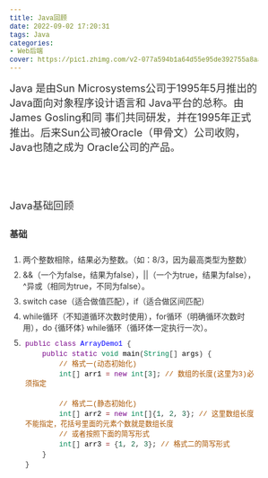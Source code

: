 ```yaml
---
title: Java回顾
date: 2022-09-02 17:20:31
tags: Java
categories:
- Web后端
cover: https://pic1.zhimg.com/v2-077a594b1a64d55e95de392755a8aa76_r.jpg?source=172ae18b
---
```


<h3>Java 是由Sun Microsystems公司于1995年5月推出的Java面向对象程序设计语言和 Java平台的总称。由James Gosling和同
事们共同研发，并在1995年正式推出。后来Sun公司被Oracle（甲骨文）公司收购，Java也随之成为 Oracle公司的产品。</h3>




<!doctype html>
<html>
<head>
<meta charset='UTF-8'><meta name='viewport' content='width=device-width initial-scale=1'>

<link href='https://fonts.loli.net/css?family=PT+Serif:400,400italic,700,700italic&subset=latin,cyrillic-ext,cyrillic,latin-ext' rel='stylesheet' type='text/css' /><style type='text/css'>html {overflow-x: initial !important;}:root { --bg-color:#ffffff; --text-color:#333333; --select-text-bg-color:#B5D6FC; --select-text-font-color:auto; --monospace:"Lucida Console",Consolas,"Courier",monospace; --title-bar-height:20px; }
.mac-os-11 { --title-bar-height:28px; }
html { font-size: 14px; background-color: var(--bg-color); color: var(--text-color); font-family: "Helvetica Neue", Helvetica, Arial, sans-serif; -webkit-font-smoothing: antialiased; }
body { margin: 0px; padding: 0px; height: auto; inset: 0px; font-size: 1rem; line-height: 1.42857; overflow-x: hidden; background: inherit; tab-size: 4; }
iframe { margin: auto; }
a.url { word-break: break-all; }
a:active, a:hover { outline: 0px; }
.in-text-selection, ::selection { text-shadow: none; background: var(--select-text-bg-color); color: var(--select-text-font-color); }
#write { margin: 0px auto; height: auto; width: inherit; word-break: normal; overflow-wrap: break-word; position: relative; white-space: normal; overflow-x: visible; padding-top: 36px; }
#write.first-line-indent p { text-indent: 2em; }
#write.first-line-indent li p, #write.first-line-indent p * { text-indent: 0px; }
#write.first-line-indent li { margin-left: 2em; }
.for-image #write { padding-left: 8px; padding-right: 8px; }
body.typora-export { padding-left: 30px; padding-right: 30px; }
.typora-export .footnote-line, .typora-export li, .typora-export p { white-space: pre-wrap; }
.typora-export .task-list-item input { pointer-events: none; }
@media screen and (max-width: 500px) {
  body.typora-export { padding-left: 0px; padding-right: 0px; }
  #write { padding-left: 20px; padding-right: 20px; }
  .CodeMirror-sizer { margin-left: 0px !important; }
  .CodeMirror-gutters { display: none !important; }
}
#write li > figure:last-child { margin-bottom: 0.5rem; }
#write ol, #write ul { position: relative; }
img { max-width: 100%; vertical-align: middle; image-orientation: from-image; }
button, input, select, textarea { color: inherit; font: inherit; }
input[type="checkbox"], input[type="radio"] { line-height: normal; padding: 0px; }
*, ::after, ::before { box-sizing: border-box; }
#write h1, #write h2, #write h3, #write h4, #write h5, #write h6, #write p, #write pre { width: inherit; }
#write h1, #write h2, #write h3, #write h4, #write h5, #write h6, #write p { position: relative; }
p { line-height: inherit; }
h1, h2, h3, h4, h5, h6 { break-after: avoid-page; break-inside: avoid; orphans: 4; }
p { orphans: 4; }
h1 { font-size: 2rem; }
h2 { font-size: 1.8rem; }
h3 { font-size: 1.6rem; }
h4 { font-size: 1.4rem; }
h5 { font-size: 1.2rem; }
h6 { font-size: 1rem; }
.md-math-block, .md-rawblock, h1, h2, h3, h4, h5, h6, p { margin-top: 1rem; margin-bottom: 1rem; }
.hidden { display: none; }
.md-blockmeta { color: rgb(204, 204, 204); font-weight: 700; font-style: italic; }
a { cursor: pointer; }
sup.md-footnote { padding: 2px 4px; background-color: rgba(238, 238, 238, 0.7); color: rgb(85, 85, 85); border-radius: 4px; cursor: pointer; }
sup.md-footnote a, sup.md-footnote a:hover { color: inherit; text-transform: inherit; text-decoration: inherit; }
#write input[type="checkbox"] { cursor: pointer; width: inherit; height: inherit; }
figure { overflow-x: auto; margin: 1.2em 0px; max-width: calc(100% + 16px); padding: 0px; }
figure > table { margin: 0px; }
tr { break-inside: avoid; break-after: auto; }
thead { display: table-header-group; }
table { border-collapse: collapse; border-spacing: 0px; width: 100%; overflow: auto; break-inside: auto; text-align: left; }
table.md-table td { min-width: 32px; }
.CodeMirror-gutters { border-right: 0px; background-color: inherit; }
.CodeMirror-linenumber { user-select: none; }
.CodeMirror { text-align: left; }
.CodeMirror-placeholder { opacity: 0.3; }
.CodeMirror pre { padding: 0px 4px; }
.CodeMirror-lines { padding: 0px; }
div.hr:focus { cursor: none; }
#write pre { white-space: pre-wrap; }
#write.fences-no-line-wrapping pre { white-space: pre; }
#write pre.ty-contain-cm { white-space: normal; }
.CodeMirror-gutters { margin-right: 4px; }
.md-fences { font-size: 0.9rem; display: block; break-inside: avoid; text-align: left; overflow: visible; white-space: pre; background: inherit; position: relative !important; }
.md-fences-adv-panel { width: 100%; margin-top: 10px; text-align: center; padding-top: 0px; padding-bottom: 8px; overflow-x: auto; }
#write .md-fences.mock-cm { white-space: pre-wrap; }
.md-fences.md-fences-with-lineno { padding-left: 0px; }
#write.fences-no-line-wrapping .md-fences.mock-cm { white-space: pre; overflow-x: auto; }
.md-fences.mock-cm.md-fences-with-lineno { padding-left: 8px; }
.CodeMirror-line, twitterwidget { break-inside: avoid; }
.footnotes { opacity: 0.8; font-size: 0.9rem; margin-top: 1em; margin-bottom: 1em; }
.footnotes + .footnotes { margin-top: 0px; }
.md-reset { margin: 0px; padding: 0px; border: 0px; outline: 0px; vertical-align: top; background: 0px 0px; text-decoration: none; text-shadow: none; float: none; position: static; width: auto; height: auto; white-space: nowrap; cursor: inherit; -webkit-tap-highlight-color: transparent; line-height: normal; font-weight: 400; text-align: left; box-sizing: content-box; direction: ltr; }
li div { padding-top: 0px; }
blockquote { margin: 1rem 0px; }
li .mathjax-block, li p { margin: 0.5rem 0px; }
li blockquote { margin: 1rem 0px; }
li { margin: 0px; position: relative; }
blockquote > :last-child { margin-bottom: 0px; }
blockquote > :first-child, li > :first-child { margin-top: 0px; }
.footnotes-area { color: rgb(136, 136, 136); margin-top: 0.714rem; padding-bottom: 0.143rem; white-space: normal; }
#write .footnote-line { white-space: pre-wrap; }
@media print {
  body, html { border: 1px solid transparent; height: 99%; break-after: avoid; break-before: avoid; font-variant-ligatures: no-common-ligatures; }
  #write { margin-top: 0px; padding-top: 0px; border-color: transparent !important; }
  .typora-export * { -webkit-print-color-adjust: exact; }
  .typora-export #write { break-after: avoid; }
  .typora-export #write::after { height: 0px; }
  .is-mac table { break-inside: avoid; }
  .typora-export-show-outline .typora-export-sidebar { display: none; }
}
.footnote-line { margin-top: 0.714em; font-size: 0.7em; }
a img, img a { cursor: pointer; }
pre.md-meta-block { font-size: 0.8rem; min-height: 0.8rem; white-space: pre-wrap; background: rgb(204, 204, 204); display: block; overflow-x: hidden; }
p > .md-image:only-child:not(.md-img-error) img, p > img:only-child { display: block; margin: auto; }
#write.first-line-indent p > .md-image:only-child:not(.md-img-error) img { left: -2em; position: relative; }
p > .md-image:only-child { display: inline-block; width: 100%; }
#write .MathJax_Display { margin: 0.8em 0px 0px; }
.md-math-block { width: 100%; }
.md-math-block:not(:empty)::after { display: none; }
.MathJax_ref { fill: currentcolor; }
[contenteditable="true"]:active, [contenteditable="true"]:focus, [contenteditable="false"]:active, [contenteditable="false"]:focus { outline: 0px; box-shadow: none; }
.md-task-list-item { position: relative; list-style-type: none; }
.task-list-item.md-task-list-item { padding-left: 0px; }
.md-task-list-item > input { position: absolute; top: 0px; left: 0px; margin-left: -1.2em; margin-top: calc(1em - 10px); border: none; }
.math { font-size: 1rem; }
.md-toc { min-height: 3.58rem; position: relative; font-size: 0.9rem; border-radius: 10px; }
.md-toc-content { position: relative; margin-left: 0px; }
.md-toc-content::after, .md-toc::after { display: none; }
.md-toc-item { display: block; color: rgb(65, 131, 196); }
.md-toc-item a { text-decoration: none; }
.md-toc-inner:hover { text-decoration: underline; }
.md-toc-inner { display: inline-block; cursor: pointer; }
.md-toc-h1 .md-toc-inner { margin-left: 0px; font-weight: 700; }
.md-toc-h2 .md-toc-inner { margin-left: 2em; }
.md-toc-h3 .md-toc-inner { margin-left: 4em; }
.md-toc-h4 .md-toc-inner { margin-left: 6em; }
.md-toc-h5 .md-toc-inner { margin-left: 8em; }
.md-toc-h6 .md-toc-inner { margin-left: 10em; }
@media screen and (max-width: 48em) {
  .md-toc-h3 .md-toc-inner { margin-left: 3.5em; }
  .md-toc-h4 .md-toc-inner { margin-left: 5em; }
  .md-toc-h5 .md-toc-inner { margin-left: 6.5em; }
  .md-toc-h6 .md-toc-inner { margin-left: 8em; }
}
a.md-toc-inner { font-size: inherit; font-style: inherit; font-weight: inherit; line-height: inherit; }
.footnote-line a:not(.reversefootnote) { color: inherit; }
.md-attr { display: none; }
.md-fn-count::after { content: "."; }
code, pre, samp, tt { font-family: var(--monospace); }
kbd { margin: 0px 0.1em; padding: 0.1em 0.6em; font-size: 0.8em; color: rgb(36, 39, 41); background: rgb(255, 255, 255); border: 1px solid rgb(173, 179, 185); border-radius: 3px; box-shadow: rgba(12, 13, 14, 0.2) 0px 1px 0px, rgb(255, 255, 255) 0px 0px 0px 2px inset; white-space: nowrap; vertical-align: middle; }
.md-comment { color: rgb(162, 127, 3); opacity: 0.6; font-family: var(--monospace); }
code { text-align: left; vertical-align: initial; }
a.md-print-anchor { white-space: pre !important; border-width: initial !important; border-style: none !important; border-color: initial !important; display: inline-block !important; position: absolute !important; width: 1px !important; right: 0px !important; outline: 0px !important; background: 0px 0px !important; text-decoration: initial !important; text-shadow: initial !important; }
.os-windows.monocolor-emoji .md-emoji { font-family: "Segoe UI Symbol", sans-serif; }
.md-diagram-panel > svg { max-width: 100%; }
[lang="flow"] svg, [lang="mermaid"] svg { max-width: 100%; height: auto; }
[lang="mermaid"] .node text { font-size: 1rem; }
table tr th { border-bottom: 0px; }
video { max-width: 100%; display: block; margin: 0px auto; }
iframe { max-width: 100%; width: 100%; border: none; }
.highlight td, .highlight tr { border: 0px; }
mark { background: rgb(255, 255, 0); color: rgb(0, 0, 0); }
.md-html-inline .md-plain, .md-html-inline strong, mark .md-inline-math, mark strong { color: inherit; }
.md-expand mark .md-meta { opacity: 0.3 !important; }
mark .md-meta { color: rgb(0, 0, 0); }
@media print {
  .typora-export h1, .typora-export h2, .typora-export h3, .typora-export h4, .typora-export h5, .typora-export h6 { break-inside: avoid; }
}
.md-diagram-panel .messageText { stroke: none !important; }
.md-diagram-panel .start-state { fill: var(--node-fill); }
.md-diagram-panel .edgeLabel rect { opacity: 1 !important; }
.md-fences.md-fences-math { font-size: 1em; }
.md-fences-advanced:not(.md-focus) { padding: 0px; white-space: nowrap; border: 0px; }
.md-fences-advanced:not(.md-focus) { background: inherit; }
.typora-export-show-outline .typora-export-content { max-width: 1440px; margin: auto; display: flex; flex-direction: row; }
.typora-export-sidebar { width: 300px; font-size: 0.8rem; margin-top: 80px; margin-right: 18px; }
.typora-export-show-outline #write { --webkit-flex:2; flex: 2 1 0%; }
.typora-export-sidebar .outline-content { position: fixed; top: 0px; max-height: 100%; overflow: hidden auto; padding-bottom: 30px; padding-top: 60px; width: 300px; }
@media screen and (max-width: 1024px) {
  .typora-export-sidebar, .typora-export-sidebar .outline-content { width: 240px; }
}
@media screen and (max-width: 800px) {
  .typora-export-sidebar { display: none; }
}
.outline-content li, .outline-content ul { margin-left: 0px; margin-right: 0px; padding-left: 0px; padding-right: 0px; list-style: none; }
.outline-content ul { margin-top: 0px; margin-bottom: 0px; }
.outline-content strong { font-weight: 400; }
.outline-expander { width: 1rem; height: 1.42857rem; position: relative; display: table-cell; vertical-align: middle; cursor: pointer; padding-left: 4px; }
.outline-expander::before { content: ""; position: relative; font-family: Ionicons; display: inline-block; font-size: 8px; vertical-align: middle; }
.outline-item { padding-top: 3px; padding-bottom: 3px; cursor: pointer; }
.outline-expander:hover::before { content: ""; }
.outline-h1 > .outline-item { padding-left: 0px; }
.outline-h2 > .outline-item { padding-left: 1em; }
.outline-h3 > .outline-item { padding-left: 2em; }
.outline-h4 > .outline-item { padding-left: 3em; }
.outline-h5 > .outline-item { padding-left: 4em; }
.outline-h6 > .outline-item { padding-left: 5em; }
.outline-label { cursor: pointer; display: table-cell; vertical-align: middle; text-decoration: none; color: inherit; }
.outline-label:hover { text-decoration: underline; }
.outline-item:hover { border-color: rgb(245, 245, 245); background-color: var(--item-hover-bg-color); }
.outline-item:hover { margin-left: -28px; margin-right: -28px; border-left: 28px solid transparent; border-right: 28px solid transparent; }
.outline-item-single .outline-expander::before, .outline-item-single .outline-expander:hover::before { display: none; }
.outline-item-open > .outline-item > .outline-expander::before { content: ""; }
.outline-children { display: none; }
.info-panel-tab-wrapper { display: none; }
.outline-item-open > .outline-children { display: block; }
.typora-export .outline-item { padding-top: 1px; padding-bottom: 1px; }
.typora-export .outline-item:hover { margin-right: -8px; border-right: 8px solid transparent; }
.typora-export .outline-expander::before { content: "+"; font-family: inherit; top: -1px; }
.typora-export .outline-expander:hover::before, .typora-export .outline-item-open > .outline-item > .outline-expander::before { content: "−"; }
.typora-export-collapse-outline .outline-children { display: none; }
.typora-export-collapse-outline .outline-item-open > .outline-children, .typora-export-no-collapse-outline .outline-children { display: block; }
.typora-export-no-collapse-outline .outline-expander::before { content: "" !important; }
.typora-export-show-outline .outline-item-active > .outline-item .outline-label { font-weight: 700; }
.md-inline-math-container mjx-container { zoom: 0.95; }


.CodeMirror { height: auto; }
.CodeMirror.cm-s-inner { background: inherit; }
.CodeMirror-scroll { overflow: auto hidden; z-index: 3; }
.CodeMirror-gutter-filler, .CodeMirror-scrollbar-filler { background-color: rgb(255, 255, 255); }
.CodeMirror-gutters { border-right: 1px solid rgb(221, 221, 221); background: inherit; white-space: nowrap; }
.CodeMirror-linenumber { padding: 0px 3px 0px 5px; text-align: right; color: rgb(153, 153, 153); }
.cm-s-inner .cm-keyword { color: rgb(119, 0, 136); }
.cm-s-inner .cm-atom, .cm-s-inner.cm-atom { color: rgb(34, 17, 153); }
.cm-s-inner .cm-number { color: rgb(17, 102, 68); }
.cm-s-inner .cm-def { color: rgb(0, 0, 255); }
.cm-s-inner .cm-variable { color: rgb(0, 0, 0); }
.cm-s-inner .cm-variable-2 { color: rgb(0, 85, 170); }
.cm-s-inner .cm-variable-3 { color: rgb(0, 136, 85); }
.cm-s-inner .cm-string { color: rgb(170, 17, 17); }
.cm-s-inner .cm-property { color: rgb(0, 0, 0); }
.cm-s-inner .cm-operator { color: rgb(152, 26, 26); }
.cm-s-inner .cm-comment, .cm-s-inner.cm-comment { color: rgb(170, 85, 0); }
.cm-s-inner .cm-string-2 { color: rgb(255, 85, 0); }
.cm-s-inner .cm-meta { color: rgb(85, 85, 85); }
.cm-s-inner .cm-qualifier { color: rgb(85, 85, 85); }
.cm-s-inner .cm-builtin { color: rgb(51, 0, 170); }
.cm-s-inner .cm-bracket { color: rgb(153, 153, 119); }
.cm-s-inner .cm-tag { color: rgb(17, 119, 0); }
.cm-s-inner .cm-attribute { color: rgb(0, 0, 204); }
.cm-s-inner .cm-header, .cm-s-inner.cm-header { color: rgb(0, 0, 255); }
.cm-s-inner .cm-quote, .cm-s-inner.cm-quote { color: rgb(0, 153, 0); }
.cm-s-inner .cm-hr, .cm-s-inner.cm-hr { color: rgb(153, 153, 153); }
.cm-s-inner .cm-link, .cm-s-inner.cm-link { color: rgb(0, 0, 204); }
.cm-negative { color: rgb(221, 68, 68); }
.cm-positive { color: rgb(34, 153, 34); }
.cm-header, .cm-strong { font-weight: 700; }
.cm-del { text-decoration: line-through; }
.cm-em { font-style: italic; }
.cm-link { text-decoration: underline; }
.cm-error { color: red; }
.cm-invalidchar { color: red; }
.cm-constant { color: rgb(38, 139, 210); }
.cm-defined { color: rgb(181, 137, 0); }
div.CodeMirror span.CodeMirror-matchingbracket { color: rgb(0, 255, 0); }
div.CodeMirror span.CodeMirror-nonmatchingbracket { color: rgb(255, 34, 34); }
.cm-s-inner .CodeMirror-activeline-background { background: inherit; }
.CodeMirror { position: relative; overflow: hidden; }
.CodeMirror-scroll { height: 100%; outline: 0px; position: relative; box-sizing: content-box; background: inherit; }
.CodeMirror-sizer { position: relative; }
.CodeMirror-gutter-filler, .CodeMirror-hscrollbar, .CodeMirror-scrollbar-filler, .CodeMirror-vscrollbar { position: absolute; z-index: 6; display: none; outline: 0px; }
.CodeMirror-vscrollbar { right: 0px; top: 0px; overflow: hidden; }
.CodeMirror-hscrollbar { bottom: 0px; left: 0px; overflow: auto hidden; }
.CodeMirror-scrollbar-filler { right: 0px; bottom: 0px; }
.CodeMirror-gutter-filler { left: 0px; bottom: 0px; }
.CodeMirror-gutters { position: absolute; left: 0px; top: 0px; padding-bottom: 10px; z-index: 3; overflow-y: hidden; }
.CodeMirror-gutter { white-space: normal; height: 100%; box-sizing: content-box; padding-bottom: 30px; margin-bottom: -32px; display: inline-block; }
.CodeMirror-gutter-wrapper { position: absolute; z-index: 4; background: 0px 0px !important; border: none !important; }
.CodeMirror-gutter-background { position: absolute; top: 0px; bottom: 0px; z-index: 4; }
.CodeMirror-gutter-elt { position: absolute; cursor: default; z-index: 4; }
.CodeMirror-lines { cursor: text; }
.CodeMirror pre { border-radius: 0px; border-width: 0px; background: 0px 0px; font-family: inherit; font-size: inherit; margin: 0px; white-space: pre; overflow-wrap: normal; color: inherit; z-index: 2; position: relative; overflow: visible; }
.CodeMirror-wrap pre { overflow-wrap: break-word; white-space: pre-wrap; word-break: normal; }
.CodeMirror-code pre { border-right: 30px solid transparent; width: fit-content; }
.CodeMirror-wrap .CodeMirror-code pre { border-right: none; width: auto; }
.CodeMirror-linebackground { position: absolute; inset: 0px; z-index: 0; }
.CodeMirror-linewidget { position: relative; z-index: 2; overflow: auto; }
.CodeMirror-wrap .CodeMirror-scroll { overflow-x: hidden; }
.CodeMirror-measure { position: absolute; width: 100%; height: 0px; overflow: hidden; visibility: hidden; }
.CodeMirror-measure pre { position: static; }
.CodeMirror div.CodeMirror-cursor { position: absolute; visibility: hidden; border-right: none; width: 0px; }
.CodeMirror div.CodeMirror-cursor { visibility: hidden; }
.CodeMirror-focused div.CodeMirror-cursor { visibility: inherit; }
.cm-searching { background: rgba(255, 255, 0, 0.4); }
span.cm-underlined { text-decoration: underline; }
span.cm-strikethrough { text-decoration: line-through; }
.cm-tw-syntaxerror { color: rgb(255, 255, 255); background-color: rgb(153, 0, 0); }
.cm-tw-deleted { text-decoration: line-through; }
.cm-tw-header5 { font-weight: 700; }
.cm-tw-listitem:first-child { padding-left: 10px; }
.cm-tw-box { border-style: solid; border-right-width: 1px; border-bottom-width: 1px; border-left-width: 1px; border-color: inherit; border-top-width: 0px !important; }
.cm-tw-underline { text-decoration: underline; }
@media print {
.CodeMirror div.CodeMirror-cursor { visibility: hidden; }
}


/* meyer reset -- http://meyerweb.com/eric/tools/css/reset/ , v2.0 | 20110126 | License: none (public domain) */

@include-when-export url(https://fonts.loli.net/css?family=PT+Serif:400,400italic,700,700italic&subset=latin,cyrillic-ext,cyrillic,latin-ext);

/* =========== */

/* pt-serif-regular - latin */
/* pt-serif-italic - latin */
/* pt-serif-700 - latin */
/* pt-serif-700italic - latin */
:root {
--active-file-bg-color: #dadada;
--active-file-bg-color: rgba(32, 43, 51, 0.63);
--active-file-text-color: white;
--bg-color: #f3f2ee;
--text-color: #1f0909;
--control-text-color: #444;
--rawblock-edit-panel-bd: #e5e5e5;

	--select-text-bg-color: rgba(32, 43, 51, 0.63);
--select-text-font-color: white;
}

pre {
--select-text-bg-color: #36284e;
--select-text-font-color: #fff;
}

html {
font-size: 16px;
-webkit-font-smoothing: antialiased;
}

html, body {
background-color: #f3f2ee;
font-family: "PT Serif", 'Times New Roman', Times, serif;
color: #1f0909;
line-height: 1.5em;
}

/*#write {
overflow-x: auto;
max-width: initial;
padding-left: calc(50% - 17em);
padding-right: calc(50% - 17em);
}

@media (max-width: 36em) {
#write {
padding-left: 1em;
padding-right: 1em;
}
}*/

#write {
max-width: 40em;
}

@media only screen and (min-width: 1400px) {
#write {
max-width: 914px;
}
}

ol li {
list-style-type: decimal;
list-style-position: outside;
}
ul li {
list-style-type: disc;
list-style-position: outside;
}

ol,
ul {
list-style: none;
}

blockquote,
q {
quotes: none;
}
blockquote:before,
blockquote:after,
q:before,
q:after {
content: '';
content: none;
}
table {
border-collapse: collapse;
border-spacing: 0;
}
/* styles */

/* ====== */

/* headings */

h1,
h2,
h3,
h4,
h5,
h6 {
font-weight: bold;
}
h1 {
font-size: 1.875em;
/*30 / 16*/
line-height: 1.6em;
/* 48 / 30*/
margin-top: 2em;
}
h2,
h3 {
font-size: 1.3125em;
/*21 / 16*/
line-height: 1.15;
/*24 / 21*/
margin-top: 2.285714em;
/*48 / 21*/
margin-bottom: 1.15em;
/*24 / 21*/
}
h3 {
font-weight: normal;
}
h4 {
font-size: 1.125em;
/*18 / 16*/
margin-top: 2.67em;
/*48 / 18*/
}
h5,
h6 {
font-size: 1em;
/*16*/
}
h1 {
border-bottom: 1px solid;
margin-bottom: 1.875em;
padding-bottom: 0.8125em;
}
/* links */

a {
text-decoration: none;
color: #065588;
}
a:hover,
a:active {
text-decoration: underline;
}
/* block spacing */

p,
blockquote,
.md-fences {
margin-bottom: 1.5em;
}
h1,
h2,
h3,
h4,
h5,
h6 {
margin-bottom: 1.5em;
}
/* blockquote */

blockquote {
font-style: italic;
border-left: 5px solid;
margin-left: 2em;
padding-left: 1em;
}
/* lists */

ul,
ol {
margin: 0 0 1.5em 1.5em;
}
/* tables */
.md-meta,.md-before, .md-after {
color:#999;
}

table {
margin-bottom: 1.5em;
/*24 / 16*/
font-size: 1em;
/* width: 100%; */
}
thead th,
tfoot th {
padding: .25em .25em .25em .4em;
text-transform: uppercase;
}
th {
text-align: left;
}
td {
vertical-align: top;
padding: .25em .25em .25em .4em;
}

code,
.md-fences {
background-color: #dadada;
}

code {
padding-left: 2px;
padding-right: 2px;
}

.md-fences {
margin-left: 2em;
margin-bottom: 3em;
padding-left: 1ch;
padding-right: 1ch;
}

pre,
code,
tt {
font-size: .875em;
line-height: 1.714285em;
}
/* some fixes */

h1 {
line-height: 1.3em;
font-weight: normal;
margin-bottom: 0.5em;
}

p + ul,
p + ol{
margin-top: .5em;
}

h3 + ul,
h4 + ul,
h5 + ul,
h6 + ul,
h3 + ol,
h4 + ol,
h5 + ol,
h6 + ol {
margin-top: .5em;
}

li > ul,
li > ol {
margin-top: inherit;
margin-bottom: 0;
}

li ol>li {
list-style-type: lower-alpha;
}

li li ol>li{
list-style-type: lower-roman;
}

h2,
h3 {
margin-bottom: .75em;
}
hr {
border-top: none;
border-right: none;
border-bottom: 1px solid;
border-left: none;
}
h1 {
border-color: #c5c5c5;
}
blockquote {
border-color: #bababa;
color: #656565;
}

blockquote ul,
blockquote ol {
margin-left:0;
}

.ty-table-edit {
background-color: transparent;
}
thead {
background-color: #dadada;
}
tr:nth-child(even) {
background: #e8e7e7;
}
hr {
border-color: #c5c5c5;
}
.task-list{
padding-left: 1rem;
}

.md-task-list-item {
padding-left: 1.5rem;
list-style-type: none;
}

.md-task-list-item > input:before {
content: '\221A';
display: inline-block;
width: 1.25rem;
height: 1.6rem;
vertical-align: middle;
text-align: center;
color: #ddd;
background-color: #F3F2EE;
}

.md-task-list-item > input:checked:before,
.md-task-list-item > input[checked]:before{
color: inherit;
}

#write pre.md-meta-block {
min-height: 1.875rem;
color: #555;
border: 0px;
background: transparent;
margin-top: -4px;
margin-left: 1em;
margin-top: 1em;
}

.md-image>.md-meta {
color: #9B5146;
}

.md-image>.md-meta{
font-family: Menlo, 'Ubuntu Mono', Consolas, 'Courier New', 'Microsoft Yahei', 'Hiragino Sans GB', 'WenQuanYi Micro Hei', serif;
}


#write>h3.md-focus:before{
left: -1.5rem;
color:#999;
border-color:#999;
}
#write>h4.md-focus:before{
left: -1.5rem;
top: .25rem;
color:#999;
border-color:#999;
}
#write>h5.md-focus:before{
left: -1.5rem;
top: .0.3125rem;
color:#999;
border-color:#999;
}
#write>h6.md-focus:before{
left: -1.5rem;
top: 0.3125rem;
color:#999;
border-color:#999;
}

.md-toc:focus .md-toc-content{
margin-top: 19px;
}

.md-toc-content:empty:before{
color: #065588;
}
.md-toc-item {
color: #065588;
}
#write div.md-toc-tooltip {
background-color: #f3f2ee;
}

#typora-sidebar {
background-color: #f3f2ee;
-webkit-box-shadow: 0 6px 12px rgba(0, 0, 0, 0.375);
box-shadow: 0 6px 12px rgba(0, 0, 0, 0.375);
}

.pin-outline #typora-sidebar {
background: inherit;
box-shadow: none;
border-right: 1px dashed;
}

.pin-outline #typora-sidebar:hover .outline-title-wrapper {
border-left:1px dashed;
}

.outline-item:hover {
background-color: #dadada;
border-left: 28px solid #dadada;
border-right: 18px solid #dadada;
}

.typora-node .outline-item:hover {
border-right: 28px solid #dadada;
}

.outline-expander:before {
content: "\f0da";
font-family: FontAwesome;
font-size:14px;
top: 1px;
}

.outline-expander:hover:before,
.outline-item-open>.outline-item>.outline-expander:before {
content: "\f0d7";
}

.modal-content {
background-color: #f3f2ee;
}

.auto-suggest-container ul li {
list-style-type: none;
}

/** UI for electron */

.megamenu-menu,
#top-titlebar, #top-titlebar *,
.megamenu-content {
background: #f3f2ee;
color: #1f0909;
}

.megamenu-menu-header {
border-bottom: 1px dashed #202B33;
}

.megamenu-menu {
box-shadow: none;
border-right: 1px dashed;
}

header, .context-menu, .megamenu-content, footer {
font-family: "PT Serif", 'Times New Roman', Times, serif;
color: #1f0909;
}

#megamenu-back-btn {
color: #1f0909;
border-color: #1f0909;
}

.megamenu-menu-header #megamenu-menu-header-title:before {
color: #1f0909;
}

.megamenu-menu-list li a:hover, .megamenu-menu-list li a.active {
color: inherit;
background-color: #e8e7df;
}

.long-btn:hover {
background-color: #e8e7df;
}

#recent-file-panel tbody tr:nth-child(2n-1) {
background-color: transparent !important;
}

.megamenu-menu-panel tbody tr:hover td:nth-child(2) {
color: inherit;
}

.megamenu-menu-panel .btn {
background-color: #D2D1D1;
}

.btn-default {
background-color: transparent;
}

.typora-sourceview-on #toggle-sourceview-btn,
.ty-show-word-count #footer-word-count {
background: #c7c5c5;
}

#typora-quick-open {
background-color: inherit;
}

.md-diagram-panel {
margin-top: 8px;
}

.file-list-item-file-name {
font-weight: initial;
}

.file-list-item-summary {
opacity: 1;
}

.file-list-item {
color: #777;
}

.file-list-item.active {
background-color: inherit;
color: black;
}

.ty-side-sort-btn.active {
background-color: inherit;
}

.file-list-item.active .file-list-item-file-name  {
font-weight: bold;
}

.file-list-item{
opacity:1 !important;
}

.file-library-node.active>.file-node-background{
background-color: rgba(32, 43, 51, 0.63);
background-color: var(--active-file-bg-color);
}

.file-tree-node.active>.file-node-content{
color: white;
color: var(--active-file-text-color);
}

.md-task-list-item>input {
margin-left: -1.7em;
margin-top: calc(1rem - 12px);
-webkit-appearance: button;
}

input {
border: 1px solid #aaa;
}

.megamenu-menu-header #megamenu-menu-header-title,
.megamenu-menu-header:hover,
.megamenu-menu-header:focus {
color: inherit;
}

.dropdown-menu .divider {
border-color: #e5e5e5;
opacity: 1;
}

/* https://github.com/typora/typora-issues/issues/2046 */
.os-windows-7 strong,
.os-windows-7 strong  {
font-weight: 760;
}

.ty-preferences .btn-default {
background: transparent;
}

.ty-preferences .window-header {
border-bottom: 1px dashed #202B33;
box-shadow: none;
}

#sidebar-loading-template, #sidebar-loading-template.file-list-item {
color: #777;
}

.searchpanel-search-option-btn.active {
background: #777;
color: white;
}

.export-detail, .light .export-detail,
.light .export-item.active,
.light .export-items-list-control {
background: #e0e0e0;
border-radius: 2px;
font-weight: 700;
color: inherit
}


</style><title>Java基础回顾</title>
</head>
<body class='typora-export os-windows'><div class='typora-export-content'>
<div id='write'  class=''><h3 id='java基础回顾'><span>Java基础回顾</span></h3><h4 id='基础'><span>基础</span></h4><ol start='' ><li><p><span>两个整数相除，结果必为整数。（如：8/3，因为最高类型为整数）</span></p></li><li><p><span>&amp;&amp;（一个为false，结果为false），||（一个为true，结果为false），^异或（相同为true，不同为false）。</span></p></li><li><p><span>switch case（适合做值匹配），if（适合做区间匹配）</span></p></li><li><p><span>while循环（不知道循环次数时使用），for循环（明确循环次数时用），do {循环体} while循环（循环体一定执行一次）。</span></p></li><li><pre class="md-fences md-end-block ty-contain-cm modeLoaded" spellcheck="false" lang="java"><div class="CodeMirror cm-s-inner cm-s-null-scroll CodeMirror-wrap" lang="java"><div style="overflow: hidden; position: relative; width: 3px; height: 0px; top: 10.3385px; left: 4px;"><textarea autocorrect="off" autocapitalize="off" spellcheck="false" tabindex="0" style="position: absolute; bottom: -1em; padding: 0px; width: 1000px; height: 1em; outline: none;"></textarea></div><div class="CodeMirror-scrollbar-filler" cm-not-content="true"></div><div class="CodeMirror-gutter-filler" cm-not-content="true"></div><div class="CodeMirror-scroll" tabindex="-1"><div class="CodeMirror-sizer" style="margin-left: 0px; margin-bottom: 0px; border-right-width: 0px; padding-right: 0px; padding-bottom: 0px;"><div style="position: relative; top: 0px;"><div class="CodeMirror-lines" role="presentation"><div role="presentation" style="position: relative; outline: none;"><div class="CodeMirror-measure"></div><div class="CodeMirror-measure"></div><div style="position: relative; z-index: 1;"></div><div class="CodeMirror-code" role="presentation" style=""><div class="CodeMirror-activeline" style="position: relative;"><div class="CodeMirror-activeline-background CodeMirror-linebackground"></div><div class="CodeMirror-gutter-background CodeMirror-activeline-gutter" style="left: 0px; width: 0px;"></div><pre class=" CodeMirror-line " role="presentation"><span role="presentation" style="padding-right: 0.1px;"><span class="cm-keyword">public</span> <span class="cm-keyword">class</span> <span class="cm-def">ArrayDemo1</span> {</span></pre></div><pre class=" CodeMirror-line " role="presentation"><span role="presentation" style="padding-right: 0.1px;"> &nbsp; &nbsp;<span class="cm-keyword">public</span> <span class="cm-keyword">static</span> <span class="cm-variable-3">void</span> <span class="cm-variable">main</span>(<span class="cm-variable-3">String</span>[] <span class="cm-variable">args</span>) {</span></pre><pre class=" CodeMirror-line " role="presentation"><span role="presentation" style="padding-right: 0.1px;"> &nbsp; &nbsp; &nbsp; &nbsp;<span class="cm-comment">// 格式一(动态初始化)</span></span></pre><pre class=" CodeMirror-line " role="presentation"><span role="presentation" style="padding-right: 0.1px;"> &nbsp; &nbsp; &nbsp; &nbsp;<span class="cm-variable-3">int</span>[] <span class="cm-variable">arr1</span> <span class="cm-operator">=</span> <span class="cm-keyword">new</span> <span class="cm-variable-3">int</span>[<span class="cm-number">3</span>]; <span class="cm-comment">// 数组的长度(这里为3)必须指定</span></span></pre><pre class=" CodeMirror-line " role="presentation"><span role="presentation" style="padding-right: 0.1px;"> &nbsp; &nbsp; &nbsp; &nbsp;</span></pre><pre class=" CodeMirror-line " role="presentation"><span role="presentation" style="padding-right: 0.1px;"> &nbsp; &nbsp; &nbsp; &nbsp;<span class="cm-comment">// 格式二(静态初始化)</span></span></pre><pre class=" CodeMirror-line " role="presentation"><span role="presentation" style="padding-right: 0.1px;"> &nbsp; &nbsp; &nbsp; &nbsp;<span class="cm-variable-3">int</span>[] <span class="cm-variable">arr2</span> <span class="cm-operator">=</span> <span class="cm-keyword">new</span> <span class="cm-variable-3">int</span>[]{<span class="cm-number">1</span>, <span class="cm-number">2</span>, <span class="cm-number">3</span>}; <span class="cm-comment">// 这里数组长度不能指定，花括号里面的元素个数就是数组长度</span></span></pre><pre class=" CodeMirror-line " role="presentation"><span role="presentation" style="padding-right: 0.1px;"> &nbsp; &nbsp; &nbsp; &nbsp;<span class="cm-comment">// 或者按照下面的简写形式</span></span></pre><pre class=" CodeMirror-line " role="presentation"><span role="presentation" style="padding-right: 0.1px;"> &nbsp; &nbsp; &nbsp; &nbsp;<span class="cm-variable-3">int</span>[] <span class="cm-variable">arr3</span> <span class="cm-operator">=</span> {<span class="cm-number">1</span>, <span class="cm-number">2</span>, <span class="cm-number">3</span>}; <span class="cm-comment">// 格式二的简写形式</span></span></pre><pre class=" CodeMirror-line " role="presentation"><span role="presentation" style="padding-right: 0.1px;"> &nbsp;  }</span></pre><pre class=" CodeMirror-line " role="presentation"><span role="presentation" style="padding-right: 0.1px;">}</span></pre></div></div></div></div></div><div style="position: absolute; height: 0px; width: 1px; border-bottom: 0px solid transparent; top: 321px;"></div><div class="CodeMirror-gutters" style="display: none; height: 321px;"></div></div></div></pre></li><li><p><span>Java参数的传递本质上都是</span><em><strong><span>值传递</span></strong></em><span>，基本数据类型传递的是数据值，引用类型传递的是在堆里面的内存地址。</span></p></li><li><p><img src="https://raw.githubusercontent.com/Valynd/picture/main/202208312025857.png" referrerpolicy="no-referrer" alt="image-20220708115249661"></p></li><li><p><span>成员变量的分类和访问分别是什么样的？</span></p><ul><li><p><span>静态成员变量（类变量，由static修饰，只加载一次，可以被共享） 通过 </span><em><strong><span>类名.静态成员变量访问</span></strong></em></p></li><li><p><span>实例成员变量（无static，属于对象）</span></p><p><span>通过 </span><em><strong><span>对象.实例成员变量访问</span></strong></em></p></li></ul><p><span>两种变量在什么情况下定义？</span></p><ul><li><span>静态成员变量：</span><em><strong><span>表示在线人数等需要被共享的信息</span></strong></em></li><li><span>实例成员变量：对象需要的信息不同的时候</span></li></ul><p><span>静态方法：</span><em><strong><span>以执行通用功能为目的或者需要方便访问</span></strong></em></p><p><span>实例方法：</span><em><strong><span>表示对象自己的行为</span></strong></em></p></li><li><p><img src="https://raw.githubusercontent.com/Valynd/picture/main/202208312025462.png" referrerpolicy="no-referrer" alt="image-20220708121618997"></p></li><li><p><span>String变量是</span><em><strong><span>不可变字符串类型</span></strong></em><span>，一但创建就不可变。</span><em><strong><span>变的是经过运算后指向了新的地址，原数据在字符串常量池中不变。</span></strong></em></p></li><li><p><span>Sting以&quot;&quot;创建的数据储存在字符串常量池中，new创建的储存在堆中。通过两种结合的创建方式，常量池和堆都有。</span></p></li><li><p><span>数组和集合的存储个数问题？</span></p><ul><li><span>数字定义后类型确定，长度固定</span></li><li><span>集合类型可以不固定，长度可以扩展</span></li></ul><p><span> 数组和集合的应用场景？</span></p><ul><li><span>数字适用于长度固定，数据类型确定的场景</span></li><li><em><strong><span>集合适用于长度不固定，且需要增删改的场景</span></strong></em></li></ul></li><li><p><em><strong><span>集合中存储的是每个对象的内存地址。</span></strong></em></p></li><li><p><img src="https://raw.githubusercontent.com/Valynd/picture/main/202208312025056.png" referrerpolicy="no-referrer" alt="image-20220708122153137"></p></li><li><p><span>子类初始化之前，一定要</span><strong><em><span>调用父类构造器先完成父类数据空间的初始</span></em><span>化</span></strong><span>。（即先调用父类的构造器，再调用子类自己的构造器）</span></p></li><li><p><span>注意：</span><em><strong><span>this(…）super(…）都只能放在构造器的第一行</span></strong></em><span>，所以二者不能共存在同一个构造器中。</span></p></li><li><p><span>final修饰符</span></p><ul><li><p><span>类：不可被继承</span></p></li><li><p><span>方法：不可被重写</span></p></li><li><p><span>变量：值不能再变</span></p><ol start='' ><li><span>基础数据类型：数据值不能再变化</span></li><li><span>引用数据类型：</span><em><strong><span>储存的内存地址值不能再变化，但是地址指向的对象内容是可以改变的</span></strong></em><span>。（通过反射再用setter设置值，因为实例对象一旦初始化分配的内存地址是固定的）</span></li></ol></li></ul></li><li><p><span>抽象类</span></p><ul><li><span>类有的成员</span><em><strong><span>（成员变量、方法、构造器）抽象类都具备</span></strong></em><span>。</span></li><li><span>抽象类中不一定有抽象方法，有抽象方法的类一定是抽象类。</span></li><li><em><strong><span>一个类继承了抽象类必须重写完抽象类的全部抽象方法，否则这个类也必须定义成抽象类。</span></strong></em></li><li><em><strong><span>不能用abstract修饰变量、代码块、构造器。</span></strong></em></li></ul></li><li><p><span>抽象类和接口</span></p><ul><li><span>抽象类表示它是什么，接口表示它能做什么。</span></li><li><span>当</span><em><strong><span>需要为一些类提供公共的实现代码时，应优先考虑抽象类。</span></strong></em><span>因为抽象类中的非抽象方法可以被子类继承下来，使实现功能的代码更简单。</span></li><li><span>当</span><em><strong><span>注重代码的扩展性跟可维护性时，应当优先采用接口</span></strong></em><span>。①接口与实现它的类之间可以不存在任何层次关系，</span><em><strong><span>接口可以实现毫不相关类的相同行为</span></strong></em><span>，比抽象类的使用更加方便灵活；②接口只关心对象之间的交互的方法，而不关心对象所对应的具体类。</span><em><strong><span>接口是程序之间的一个协议</span></strong></em><span>，比抽象类的使用更安全、清晰。一般使用接口的情况更多。</span></li></ul></li><li><p><em><span>多态：</span><strong><span>同类型的对象，执行同一行为，表现出不同的行为特征。</span></strong></em></p></li></ol><h4 id='集合'><span>集合</span></h4><ol start='' ><li><p><span>数组和集合的元素存储的个数问题。</span></p><ul><li><span>数组定义后类型确定，长度固定。</span></li><li><span>集合类型可以不固定，大小是可变的。</span></li></ul><p><span>数组和集合存储元素的类型问题。</span></p><ul><li><em><strong><span>数组可以存储基本类型和引用类型的数据。</span></strong></em></li><li><em><strong><span>集合只能存储引用数据类型的数据。</span></strong></em></li></ul><p><span>数组和集合适合的场景</span></p><ul><li><span>数组适合做数据个数和类型确定的场景。</span></li><li><span>集合适合做数据个数不确定，且要做增删元素的场景。</span></li></ul></li><li><p><img src="https://raw.githubusercontent.com/Valynd/picture/main/202208312025596.png" referrerpolicy="no-referrer" alt="image-20220708125942065"></p></li><li><p><img src="https://raw.githubusercontent.com/Valynd/picture/main/202208312025796.png" referrerpolicy="no-referrer" alt="image-20220708130017882"></p></li><li><p><img src="https://raw.githubusercontent.com/Valynd/picture/main/202208312025568.png" referrerpolicy="no-referrer" alt="image-20220708130855573"></p></li><li><p><em><strong><span>集合储存的是对象的内存地址</span></strong></em></p></li><li><p><img src="https://raw.githubusercontent.com/Valynd/picture/main/202208312025814.png" alt="image-20220708131251767"  /></p></li><li><p><span>ArrayList（</span><em><strong><span>有序，可重复</span></strong></em><span>）</span></p><ul><li><em><strong><span>底层基于数组</span></strong></em><span>，根据索引定位元素，增删需要做元素移位操作。</span><em><strong><span>（查询效率高，增删效率低）</span></strong></em></li><li><span>第一次创建集合并添加第一个元素的时候，</span><em><strong><span>创建一个默认长度为10的数组</span></strong></em><span>。</span></li><li><em><strong><span>每次扩容为之前的1.5倍</span></strong></em></li></ul></li><li><p><em><strong><span>Set集合无索引，所以不能通过普通for循环进行遍历，也不能通过索引获取元素</span></strong></em></p></li><li><p><span>为什么要重写hashCode和equals方法？</span></p><ul><li><span>重写equals方法后相等的两个对象，hashCode一定相等，不相等的两个对象，hashCode可能相等。（哈希冲撞）</span></li><li><span>不重写hashCode方法是根据内存地址结合hash算法进行运算，所以hashCode几乎不会存在相同的可能，这违放了jdk文档的规定。</span></li></ul></li><li><p><span>HashSet（</span><em><strong><span>无序，不重复</span></strong></em><span>）</span></p><ul><li><span>底层为哈希表（</span><em><strong><span>数组+链表+（红黑树 jdk1.8版本后）</span></strong></em><span>链表长度大于8，且集合长度大于64）</span></li><li><em><strong><span>创建一个默认长度为16的数组</span></strong></em></li><li><span>根据元素的哈希值跟数组的长度求余计算出应存入的位置（哈希算法）</span></li><li><span>判断当前位置是否为null， 如果是null直接存入。</span></li><li><span>如果位置不为null，表示有元素，则调用equals方法比较，如果一样，则不存，如果不一样，则存入数组。</span></li><li><span>扩容因子为0.75（16*0.75=12），扩容为之前的两倍。</span></li></ul></li><li><p><span>LinkHashSet（有序，不重复）</span></p><ul><li><em><strong><span>底层依然是哈希表，只不过增加了双向链表。</span></strong></em></li></ul></li><li><p><span>TreeSet（</span><em><strong><span>排序，不重复</span></strong></em><span>）</span></p><ul><li><em><strong><span>底层基于红黑树实现排序</span></strong></em></li><li><span>默认按照升序排序</span></li></ul></li><li><p><img src="https://raw.githubusercontent.com/Valynd/picture/main/202208312025906.png" referrerpolicy="no-referrer" alt="image-20220708134123406"></p></li><li><p><img src="https://raw.githubusercontent.com/Valynd/picture/main/202208312026538.png" referrerpolicy="no-referrer" alt="image-20220708134443818"></p></li></ol><h4 id='异常'><span>异常</span></h4><ol start='' ><li><p><span>异常分为</span><em><strong><span>编译时异常</span></strong></em><span>（必须处理才能通过编译）和</span><em><strong><span>运行时异常</span></strong></em></p></li><li><p><span>异常处理的方式</span></p><ol start='' ><li><p><span>throws：用在方法上，可以将方法内部出现的异常抛出去给本方法的调用者处理。</span></p><ul><li><span>这种方式并不好，发生异常的方法自己不处理异常，如果异常最终抛出去给虚拟机将引起程序死亡。</span></li></ul></li><li><p><span>try…catch：监视捕获异常，用在方法内部，可以将方法内部出现的异常直接捕获处理。</span></p><ul><li><span>这种方式还可以，发生异常的方法自己独立完成异常的处理，程序可以继续往下执行。</span></li></ul></li><li><p><span>前两者结合</span></p><ul><li><pre class="md-fences md-end-block ty-contain-cm modeLoaded" spellcheck="false" lang="java"><div class="CodeMirror cm-s-inner cm-s-null-scroll CodeMirror-wrap" lang="java"><div style="overflow: hidden; position: relative; width: 3px; height: 0px; top: 10.3385px; left: 4px;"><textarea autocorrect="off" autocapitalize="off" spellcheck="false" tabindex="0" style="position: absolute; bottom: -1em; padding: 0px; width: 1000px; height: 1em; outline: none;"></textarea></div><div class="CodeMirror-scrollbar-filler" cm-not-content="true"></div><div class="CodeMirror-gutter-filler" cm-not-content="true"></div><div class="CodeMirror-scroll" tabindex="-1"><div class="CodeMirror-sizer" style="margin-left: 0px; margin-bottom: 0px; border-right-width: 0px; padding-right: 0px; padding-bottom: 0px;"><div style="position: relative; top: 0px;"><div class="CodeMirror-lines" role="presentation"><div role="presentation" style="position: relative; outline: none;"><div class="CodeMirror-measure"><span><span>​</span>x</span></div><div class="CodeMirror-measure"></div><div style="position: relative; z-index: 1;"></div><div class="CodeMirror-code" role="presentation" style=""><div class="CodeMirror-activeline" style="position: relative;"><div class="CodeMirror-activeline-background CodeMirror-linebackground"></div><div class="CodeMirror-gutter-background CodeMirror-activeline-gutter" style="left: 0px; width: 0px;"></div><pre class=" CodeMirror-line " role="presentation"><span role="presentation" style="padding-right: 0.1px;"><span class="cm-keyword">try</span>{</span></pre></div><pre class=" CodeMirror-line " role="presentation"><span role="presentation" style="padding-right: 0.1px;"> &nbsp; &nbsp; &nbsp; &nbsp; &nbsp; <span class="cm-variable-3">String</span> <span class="cm-variable">str</span> <span class="cm-operator">=</span> <span class="cm-atom">null</span>;</span></pre><pre class=" CodeMirror-line " role="presentation"><span role="presentation" style="padding-right: 0.1px;"> &nbsp; &nbsp; &nbsp; &nbsp; &nbsp; <span class="cm-variable">System</span>.<span class="cm-variable">out</span>.<span class="cm-variable">println</span>(<span class="cm-variable">str</span>.<span class="cm-variable">equals</span>(<span class="cm-string">""</span>));</span></pre><pre class=" CodeMirror-line " role="presentation"><span role="presentation" style="padding-right: 0.1px;"> &nbsp; &nbsp; &nbsp; &nbsp; &nbsp; <span class="cm-variable">System</span>.<span class="cm-variable">out</span>.<span class="cm-variable">println</span>(<span class="cm-string">"try即将结束"</span>);</span></pre><pre class=" CodeMirror-line " role="presentation"><span role="presentation" style="padding-right: 0.1px;"> &nbsp; &nbsp; &nbsp; }<span class="cm-keyword">catch</span> (<span class="cm-variable">NullPointerException</span> <span class="cm-variable">e</span>){</span></pre><pre class=" CodeMirror-line " role="presentation"><span role="presentation" style="padding-right: 0.1px;"> &nbsp; &nbsp; &nbsp; &nbsp; &nbsp; <span class="cm-comment">//抛出异常对象</span></span></pre><pre class=" CodeMirror-line " role="presentation"><span role="presentation" style="padding-right: 0.1px;"> &nbsp; &nbsp; &nbsp; &nbsp; &nbsp;<span class="cm-keyword">throw</span> <span class="cm-keyword">new</span> <span class="cm-variable">MyException</span>(<span class="cm-string">"Demo04 第13行的 str 可能出现 null "</span>);</span></pre><pre class=" CodeMirror-line " role="presentation"><span role="presentation" style="padding-right: 0.1px;"> &nbsp; &nbsp; &nbsp; }</span></pre><pre class=" CodeMirror-line " role="presentation"><span role="presentation" style="padding-right: 0.1px;"> &nbsp; &nbsp; &nbsp; <span class="cm-variable">System</span>.<span class="cm-variable">out</span>.<span class="cm-variable">println</span>(<span class="cm-string">"程序即将结束"</span>);</span></pre><pre class=" CodeMirror-line " role="presentation"><span role="presentation" style="padding-right: 0.1px;"> &nbsp; }</span></pre><pre class=" CodeMirror-line " role="presentation"><span role="presentation" style="padding-right: 0.1px;">}</span></pre><pre class=" CodeMirror-line " role="presentation"><span role="presentation" style="padding-right: 0.1px;"><span cm-text="" cm-zwsp="">
</span></span></pre></div></div></div></div></div><div style="position: absolute; height: 0px; width: 1px; border-bottom: 0px solid transparent; top: 444px;"></div><div class="CodeMirror-gutters" style="display: none; height: 444px;"></div></div></div></pre></li></ul></li></ol></li></ol><h4 id='io'><span>IO</span></h4><ol start='' ><li><p><span>字符串常见的字符底层组成是什么样的？</span></p><ul><li><em><strong><span>英文和数字</span></strong></em><span>等在任何国家的字符集中都</span><em><strong><span>占1个字节</span></strong></em></li><li><em><strong><span>GBK字符</span></strong></em><span>中一个中文字符</span><em><strong><span>占2个字节</span></strong></em></li><li><em><strong><span>UTF-8编码</span></strong></em><span>中一个中文1般</span><em><strong><span>占3个字节</span></strong></em></li></ul></li><li><p><span>编码前的字符集和编码好的字符集有什么要求？</span></p><ul><li><span>必须一致，否则会出现中文字符乱码</span></li><li><span>英文和数字在任何国家的编码中都不会乱码</span></li></ul></li><li><p><img src="https://raw.githubusercontent.com/Valynd/picture/main/202208312026641.png" referrerpolicy="no-referrer" alt="image-20220708135848582"></p></li><li><p><span>缓冲流自带缓冲区(8k)、可以提高原始字节流、宇符流读写数据的性能</span></p></li><li><p><span>字符输入转换流InputstreamReader作用：</span></p><ul><li><span>可以解决字符流读取不同编码乱码的问题</span></li><li><span>public InputStreamReader(InputStream is, String charset):可以指定编码把原始字节流转换成字符流，如此字符流中的字符不乱码。</span></li></ul></li><li><p><span>对象序列化将内存中的数据储存到文件中，称为对象的序列化。</span></p></li><li><p><img src="https://raw.githubusercontent.com/Valynd/picture/main/202208312026804.png" referrerpolicy="no-referrer" alt="image-20220708141039990"></p></li></ol><h4 id='多线程'><span>多线程</span></h4><ol start='' ><li><p><span>多线程的实现方案：</span></p><ul><li><p><span>继承Thread类</span></p><ol start='' ><li><span>定义一个子类继承Thread类，重写run方法</span></li><li><span>调用start方法启动线程</span></li></ol></li><li><p><span>实现Runnable接口</span></p><ol start='' ><li><span>定义一个Runnable类实现Runnable接口，重写run方法</span></li><li><span>创建Runnable任务对象，交给Thread类</span></li><li><span>调用start方法启动线程</span></li></ol></li><li><p><span>实现Callable，FutureTask接口</span></p><ol start='' ><li><p><span>得到任务对象</span></p><ul><li><span>定义类实现Callable接口，重写call方法</span></li><li><span>用FutureTask把Callable对象封装成线程任务对象</span></li></ul></li><li><p><span>把线程任务对象交给Thread处理</span></p></li><li><p><span>调用start方法启动线程</span></p></li><li><p><span>可通过FutureTask的get方法获取callable返回的结果</span></p></li></ol></li></ul></li><li><figure><table><thead><tr><th style='text-align:center;' ><span>方式</span></th><th style='text-align:center;' ><span>优点</span></th><th style='text-align:center;' ><span>缺点</span></th></tr></thead><tbody><tr><td style='text-align:center;' ><span>继承Thread类</span></td><td style='text-align:center;' ><span>编程简单</span></td><td style='text-align:center;' ><span>扩展差，无法得到返回结果</span></td></tr><tr><td style='text-align:center;' ><span>实现Runnable接口</span></td><td style='text-align:center;' ><span>扩展强</span></td><td style='text-align:center;' ><span>编程相对复制，无返回结果</span></td></tr><tr><td style='text-align:center;' ><span>实现Callable接口</span></td><td style='text-align:center;' ><span>扩展强，有返回结果</span></td><td style='text-align:center;' ><span>编程复杂</span></td></tr></tbody></table></figure></li><li><p><span>锁对象的规范要求</span></p><ul><li><span>规范上：建议使用共享资源作为锁对象。</span></li><li><span>对于实例方法建议使用</span><em><strong><span>this作为锁对象</span></strong></em><span>。</span></li><li><span>对于静态方法建议使用</span><em><strong><span>字节码（类名.class）对象作为锁对象</span></strong></em><span>。</span></li></ul></li><li><p><span>同步方法是如何保证线程安全的？</span></p><ul><li><span>对出现问题的核心方法使用synchronized修饰（增删改）</span></li><li><span>每次只能一个线程占锁进入访问</span></li></ul></li><li><p><span>临时线程什么时候创建啊？ </span><strong><span>**</span></strong><span>**</span></p><ul><li><span>新任务提交时发现</span><em><strong><span>核心线程都在忙，任务队列也满了</span></strong></em><span>，并且</span><em><strong><span>还可以创建临时线程</span></strong></em><span>，此时才会创建临时线程。</span></li></ul><p><span>什么时候会开始拒绝任务？ </span><strong><span>**</span></strong><span>**</span></p><ul><li><em><strong><span>核心线程和临时线程都在忙，任务队列也满了</span></strong></em><span>，新的任务过来的时候才会开始任务拒绝。</span></li></ul></li></ol><h4 id='反射'><span>反射</span></h4><ol start='' ><li><p><span>反射的第一步是什么？</span></p><ul><li><span>获取Class类对象，如此才可以解析类的全部成分</span></li></ul><p><span>获取Class类的对象的三种方式</span></p><ol start='' ><li><span>Class c7 =Class.forName( “全类名〞）；</span></li><li><span>Class c2=类名.class</span></li><li><span>Class C3=对象•getclass();</span></li></ol></li><li><p><span>利用反射技术获取构造器对象的方式</span></p><ul><li><span>getDeclaredConstructors()</span></li><li><span>getDeclaredConstructor (Class&lt;?&gt;... parameterTypes)</span></li></ul><p><span>反射得到的构造器可以做什么？</span></p><ol start='' ><li><p><span>依然是创建对象的</span></p><ul><li><span>public newlnstance(Object... initargs)</span></li></ul></li><li><p><span>如果是非public的构造器，需要打开权限（暴力反射），然后再创建对象</span></p><ul><li><span>setAccessible(boolean)</span></li><li><span>反射可以破坏封装性，私有的也可以执行了。</span></li></ul></li></ol></li><li><p><span>利用反射技术获取成员变量的方式</span></p><ul><li><p><span>获取类中成员变量对象的方法</span></p><ol start='' ><li><span>getDeclaredFields()</span></li><li><span>getDeclaredField (String name)</span></li></ol></li></ul><p><span>反射得到成员变量可以做什么？</span></p><ul><li><p><span>依然是在某个对象中取值和赋值。</span></p><ol start='' ><li><span>void set (Object obj, Object value)</span></li><li><span>Object get (Object obj)</span></li></ol></li><li><p><span>如果某成员变量是非public的，需要打开权限（暴力反射），然后再取值、赋值</span></p><ul><li><span>setAccessible(boolean)</span></li></ul></li></ul></li><li><p><span>利用反射技术获取成员方法对象的方式</span></p><ul><li><p><span>获取类中成员方法对象</span></p><ol start='' ><li><span>getDeclaredMethods()</span></li><li><span>getDeclaredMethod (String name, Class&lt;?›... parameterTypes)</span></li></ol></li></ul><p><span> 反射得到成员方法可以做什么？</span></p><ul><li><p><span>依然是在某个对象中触发该方法执行。</span></p><ul><li><span>Object invoke(Object obj, Object... args)</span></li></ul></li></ul></li><li><p><img src="https://raw.githubusercontent.com/Valynd/picture/main/202208312026610.png" referrerpolicy="no-referrer" alt="image-20220708150107724"></p></li><li><p><span>反射的作用-绕过编译阶段为集合添加数据</span></p><ul><li><span>反射是作用在运行时的技术，此时集合的泛型將不能产生约束了，此时是可以为集合存入其他任意类型的元素的。</span></li></ul></li><li><p><span>泛型只是在编译阶段可以约束集合只能操作某种数据类型，在编译成Class文件进入运行阶段的时候，其真实类型都是ArrayList了，</span><em><strong><span>泛型相当于被擦除</span></strong></em><span>了。</span></p></li><li><p><span>反射的作用？</span></p><ul><li><span>可以在运行时得到一个类的全部成分然后操作。</span></li><li><span>可以破坏封装性。（很突出）</span></li><li><span>也可以破坏泛型的约束性。（很突出）</span></li><li><span>更重要的用途是适合：做Java高级框架</span></li></ul></li><li><p><span>动态代理</span><img src="https://raw.githubusercontent.com/Valynd/picture/main/202208312026214.png" referrerpolicy="no-referrer" alt="image-20220708145702385"></p></li></ol><h4 id='网络编程'><span>网络编程</span></h4><ol start='' ><li><p><span>实现网络编程关键的三要素</span></p><ul><li><span>IP地址：设备在网络中的地址，是唯一的标识。</span></li><li><span>端口：应用程序在设备中唯一的标识。</span></li><li><span>协议：数据在网络中传输的规则，常见的协议有UDP协议和TCP协议。</span></li></ul><p><span>IP</span></p><ul><li><p><span>公网地址、和私有地址（局域网使用）。</span></p></li><li><p><span>192.168. 开头的就是常见的局域网地址，范围即为192.168.0.0--192.168.255.255，专门为组织机构内部使用。</span></p></li><li><p><span>IP常用命令：</span></p><ol start='' ><li><span>ipconfig：查看本机IP地址</span></li><li><span>ping IP地址：检查网络是否连通</span></li><li><span>特殊IP地址：本机IP：127.0.0.1或者locathost：称为回送地址也可称本地回环地址，只会寻找当前所在本机。</span></li></ol></li></ul><p><span>端口</span></p><p><img src="https://raw.githubusercontent.com/Valynd/picture/main/202208312026939.jpg" referrerpolicy="no-referrer" alt="95bad85d623d00fb1c8785e88db4d3f"></p><p><span>协议</span></p><p><img src="https://raw.githubusercontent.com/Valynd/picture/main/202208312026157.jpg" referrerpolicy="no-referrer" alt="8d3490b5a56fa25412ca38edaadf592"></p></li><li><p><span>TCP</span></p><ul><li><p><span>三次握手</span></p><ol start='' ><li><span>客户端向服务器端发送SYN连接请求报文</span></li><li><span>服务器端接收到SYN报文后，为这次连接分配资源，并向客户端发送SYN—ACK报文</span></li><li><span>客户端接收到 ACK 报文后也向服务器端发生 ACK 报文，并分配资源，这样 TCP 连接就建立了。</span></li></ol><p><span>三次握手的关键是为了确保双方收发都没有问题</span></p><p><span>如果只有两次握手，这时候客户端无响应，会浪费服务器端的资源</span></p></li><li><p><span>四次挥手</span></p><ol start='' ><li><span>客户端向服务器发送FIN报文，用来关闭客户端到服务器端的数据传送，客户端进入FIN_WAIT_1状态。</span></li><li><span>服务器接收到FIN报文后，向客户端发送ACK，服务器端进入CLOSE_WAIT状态。</span></li><li><span>向客户端发送FIN报文，用来关闭服务器端到客户端的数据传送，客户端进入LAST_ACK状态。</span></li><li><span>客户端收到FIN报文后，客户端进入TIME_WAIT状态，发送ACK给服务器端，服务器端进入CLOSED状态，完成四次握手。</span></li></ol></li></ul><p>&nbsp;</p><p>&nbsp;</p><p>&nbsp;</p></li></ol><p>&nbsp;</p></div></div>
</body>
</html>
